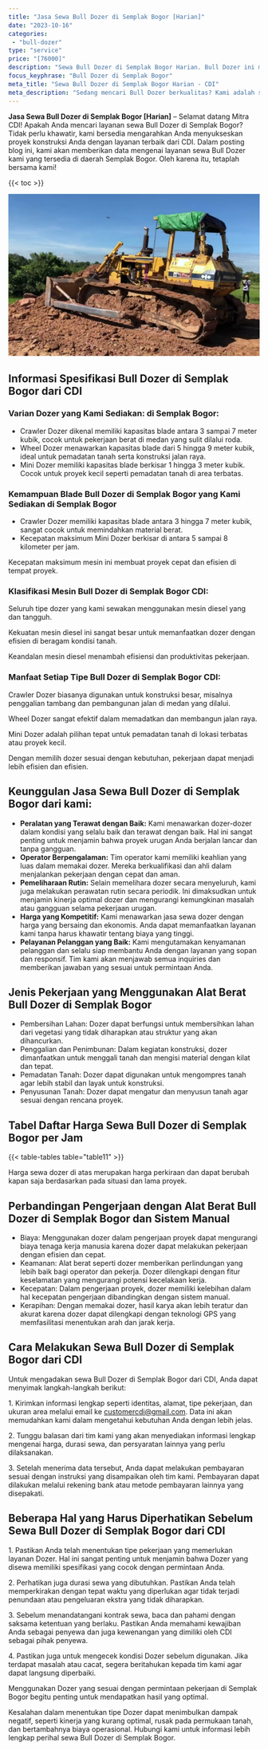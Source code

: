 ```yaml
---
title: "Jasa Sewa Bull Dozer di Semplak Bogor [Harian]"
date: "2023-10-16"
categories:
 - "bull-dozer"
type: "service"
price: "[76000]"
description: "Sewa Bull Dozer di Semplak Bogor Harian. Bull Dozer ini menjadi solusi utama dalam proyek pembangunan sebagai peralatan konstruksi powerful dan andal. Dapatkan informasi lengkap dengan menghubungi kami."
focus_keyphrase: "Bull Dozer di Semplak Bogor"
meta_title: "Sewa Bull Dozer di Semplak Bogor Harian - CDI"
meta_description: "Sedang mencari Bull Dozer berkualitas? Kami adalah solusi tepat dengan penawaran terbaik. Dapatkan penawaran sekarang."
---
```


**Jasa Sewa Bull Dozer di Semplak Bogor [Harian]** – Selamat datang Mitra CDI! Apakah Anda mencari layanan sewa Bull Dozer di Semplak Bogor? Tidak perlu khawatir, kami bersedia mengarahkan Anda menyukseskan proyek konstruksi Anda dengan layanan terbaik dari CDI. Dalam posting blog ini, kami akan memberikan data mengenai layanan sewa Bull Dozer kami yang tersedia di daerah Semplak Bogor. Oleh karena itu, tetaplah bersama kami!

{{< toc >}}

![Jasa Sewa Bull Dozer di Semplak Bogor [Harian]](/images/bull-dozer/bull-dozer-04.jpg)

## Informasi Spesifikasi Bull Dozer di Semplak Bogor dari CDI

### Varian Dozer yang Kami Sediakan: di Semplak Bogor:

*   Crawler Dozer dikenal memiliki kapasitas blade antara 3 sampai 7 meter kubik, cocok untuk pekerjaan berat di medan yang sulit dilalui roda.
*   Wheel Dozer menawarkan kapasitas blade dari 5 hingga 9 meter kubik, ideal untuk pemadatan tanah serta konstruksi jalan raya.
*   Mini Dozer memiliki kapasitas blade berkisar 1 hingga 3 meter kubik. Cocok untuk proyek kecil seperti pemadatan tanah di area terbatas.

### Kemampuan Blade Bull Dozer di Semplak Bogor yang Kami Sediakan di Semplak Bogor

*   Crawler Dozer memiliki kapasitas blade antara 3 hingga 7 meter kubik, sangat cocok untuk memindahkan material berat.
*   Kecepatan maksimum Mini Dozer berkisar di antara 5 sampai 8 kilometer per jam.

Kecepatan maksimum mesin ini membuat proyek cepat dan efisien di tempat proyek.

### Klasifikasi Mesin Bull Dozer di Semplak Bogor CDI:

Seluruh tipe dozer yang kami sewakan menggunakan mesin diesel yang dan tangguh.

Kekuatan mesin diesel ini sangat besar untuk memanfaatkan dozer dengan efisien di beragam kondisi tanah.

Keandalan mesin diesel menambah efisiensi dan produktivitas pekerjaan.

### Manfaat Setiap Tipe Bull Dozer di Semplak Bogor CDI:

Crawler Dozer biasanya digunakan untuk konstruksi besar, misalnya penggalian tambang dan pembangunan jalan di medan yang dilalui.

Wheel Dozer sangat efektif dalam memadatkan dan membangun jalan raya.

Mini Dozer adalah pilihan tepat untuk pemadatan tanah di lokasi terbatas atau proyek kecil.

Dengan memilih dozer sesuai dengan kebutuhan, pekerjaan dapat menjadi lebih efisien dan efisien.

## Keunggulan Jasa Sewa Bull Dozer di Semplak Bogor dari kami:

*   **Peralatan yang Terawat dengan Baik:** Kami menawarkan dozer-dozer dalam kondisi yang selalu baik dan terawat dengan baik. Hal ini sangat penting untuk menjamin bahwa proyek urugan Anda berjalan lancar dan tanpa gangguan.
*   **Operator Berpengalaman:** Tim operator kami memiliki keahlian yang luas dalam memakai dozer. Mereka berkualifikasi dan ahli dalam menjalankan pekerjaan dengan cepat dan aman.
*   **Pemeliharaan Rutin:** Selain memelihara dozer secara menyeluruh, kami juga melakukan perawatan rutin secara periodik. Ini dimaksudkan untuk menjamin kinerja optimal dozer dan mengurangi kemungkinan masalah atau gangguan selama pekerjaan urugan.
*   **Harga yang Kompetitif:** Kami menawarkan jasa sewa dozer dengan harga yang bersaing dan ekonomis. Anda dapat memanfaatkan layanan kami tanpa harus khawatir tentang biaya yang tinggi.
*   **Pelayanan Pelanggan yang Baik:** Kami mengutamakan kenyamanan pelanggan dan selalu siap membantu Anda dengan layanan yang sopan dan responsif. Tim kami akan menjawab semua inquiries dan memberikan jawaban yang sesuai untuk permintaan Anda.

## Jenis Pekerjaan yang Menggunakan Alat Berat Bull Dozer di Semplak Bogor

*   Pembersihan Lahan: Dozer dapat berfungsi untuk membersihkan lahan dari vegetasi yang tidak diharapkan atau struktur yang akan dihancurkan.
*   Penggalian dan Penimbunan: Dalam kegiatan konstruksi, dozer dimanfaatkan untuk menggali tanah dan mengisi material dengan kilat dan tepat.
*   Pemadatan Tanah: Dozer dapat digunakan untuk mengompres tanah agar lebih stabil dan layak untuk konstruksi.
*   Penyusunan Tanah: Dozer dapat mengatur dan menyusun tanah agar sesuai dengan rencana proyek.

## Tabel Daftar Harga Sewa Bull Dozer di Semplak Bogor per Jam

{{< table-tables table="table11" >}}

Harga sewa dozer di atas merupakan harga perkiraan dan dapat berubah kapan saja berdasarkan pada situasi dan lama proyek.

## Perbandingan Pengerjaan dengan Alat Berat Bull Dozer di Semplak Bogor dan Sistem Manual

*   Biaya: Menggunakan dozer dalam pengerjaan proyek dapat mengurangi biaya tenaga kerja manusia karena dozer dapat melakukan pekerjaan dengan efisien dan cepat.
*   Keamanan: Alat berat seperti dozer memberikan perlindungan yang lebih baik bagi operator dan pekerja. Dozer dilengkapi dengan fitur keselamatan yang mengurangi potensi kecelakaan kerja.
*   Kecepatan: Dalam pengerjaan proyek, dozer memiliki kelebihan dalam hal kecepatan pengerjaan dibandingkan dengan sistem manual.
*   Kerapihan: Dengan memakai dozer, hasil karya akan lebih teratur dan akurat karena dozer dapat dilengkapi dengan teknologi GPS yang memfasilitasi menentukan arah dan jarak kerja.

## Cara Melakukan Sewa Bull Dozer di Semplak Bogor dari CDI

Untuk mengadakan sewa Bull Dozer di Semplak Bogor dari CDI, Anda dapat menyimak langkah-langkah berikut:

1\.  Kirimkan informasi lengkap seperti identitas, alamat, tipe pekerjaan, dan ukuran area melalui email ke customercdi@gmail.com. Data ini akan memudahkan kami dalam mengetahui kebutuhan Anda dengan lebih jelas.

2\.  Tunggu balasan dari tim kami yang akan menyediakan informasi lengkap mengenai harga, durasi sewa, dan persyaratan lainnya yang perlu dilaksanakan.

3\.  Setelah menerima data tersebut, Anda dapat melakukan pembayaran sesuai dengan instruksi yang disampaikan oleh tim kami. Pembayaran dapat dilakukan melalui rekening bank atau metode pembayaran lainnya yang disepakati.

## Beberapa Hal yang Harus Diperhatikan Sebelum Sewa Bull Dozer di Semplak Bogor dari CDI

1\.  Pastikan Anda telah menentukan tipe pekerjaan yang memerlukan layanan Dozer. Hal ini sangat penting untuk menjamin bahwa Dozer yang disewa memiliki spesifikasi yang cocok dengan permintaan Anda.

2\.  Perhatikan juga durasi sewa yang dibutuhkan. Pastikan Anda telah memperkirakan dengan tepat waktu yang diperlukan agar tidak terjadi penundaan atau pengeluaran ekstra yang tidak diharapkan.

3\.  Sebelum menandatangani kontrak sewa, baca dan pahami dengan saksama ketentuan yang berlaku. Pastikan Anda memahami kewajiban Anda sebagai penyewa dan juga kewenangan yang dimiliki oleh CDI sebagai pihak penyewa.

4\.  Pastikan juga untuk mengecek kondisi Dozer sebelum digunakan. Jika terdapat masalah atau cacat, segera beritahukan kepada tim kami agar dapat langsung diperbaiki.

Menggunakan Dozer yang sesuai dengan permintaan pekerjaan di Semplak Bogor begitu penting untuk mendapatkan hasil yang optimal.

Kesalahan dalam menentukan tipe Dozer dapat menimbulkan dampak negatif, seperti kinerja yang kurang optimal, rusak pada permukaan tanah, dan bertambahnya biaya operasional. Hubungi kami untuk informasi lebih lengkap perihal sewa Bull Dozer di Semplak Bogor.